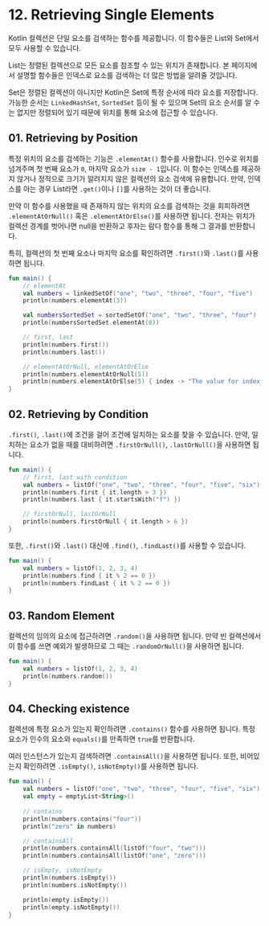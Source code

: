 # 12. Retrieving Single Elements

Kotlin 컬렉션은 단일 요소를 검색하는 함수를 제공합니다.
이 함수들은 List와 Set에서 모두 사용할 수 있습니다.

List는 정렬된 컬렉션으로 모든 요소를 참조할 수 있는 위치가 존재합니다.
본 페이지에서 설명할 함수들은 인덱스로 요소를 검색하는 더 많은 방법을 알려줄 것입니다.

Set은 정렬된 컬렉션이 아니지만 Kotlin은 Set에 특정 순서에 따라 요소를 저장합니다.
가능한 순서는 `LinkedHashSet`, `SortedSet` 등이 될 수 있으며 Set의 요소 순서를 알 수는 없지만 정렬되어 있기 때문에 위치를 통해 요소에 접근할 수 있습니다.

## 01. Retrieving by Position

특정 위치의 요소를 검색하는 기능은 `.elementAt()` 함수를 사용합니다.
인수로 위치를 넘겨주며 첫 번째 요소가 `0`, 마지막 요소가 `size - 1`입니다.
이 함수는 인덱스를 제공하지 않거나 정적으로 크기가 알려지지 않은 컬렉션의 요소 검색에 유용합니다.
만약, 인덱스를 아는 경우 List라면 `.get()`이나 `[]`를 사용하는 것이 더 좋습니다.

만약 이 함수를 사용했을 때 존재하지 않는 위치의 요소를 검색하는 것을 회피하려면 `.elementAtOrNull()` 혹은 `.elementAtOrElse()`를 사용하면 됩니다.
전자는 위치가 컬렉션 경계를 벗어나면 null을 반환하고 후자는 람다 함수를 통해 그 결과를 반환합니다.

특히, 컬렉션의 첫 번째 요소나 마지막 요소를 확인하려면 `.first()`와 `.last()`를 사용하면 됩니다.

```kotlin
fun main() {
    // elementAt
    val numbers = linkedSetOf("one", "two", "three", "four", "five")
    println(numbers.elementAt(3))

    val numbersSortedSet = sortedSetOf("one", "two", "three", "four")
    println(numbersSortedSet.elementAt(0))

    // first, last
    println(numbers.first())
    println(numbers.last())

    // elementAtOrNull, elementAtOrElse
    println(numbers.elementAtOrNull(5))
    println(numbers.elementAtOrElse(5) { index -> "The value for index $index is undefined"})
}
```

## 02. Retrieving by Condition

`.first()`, `.last()`에 조건을 걸어 조건에 일치하는 요소를 찾을 수 있습니다.
만약, 일치하는 요소가 없을 때를 대비하려면 `.firstOrNull()`, `.lastOrNull()`을 사용하면 됩니다.

```kotlin
fun main() {
    // first, last with condition
    val numbers = listOf("one", "two", "three", "four", "five", "six")
    println(numbers.first { it.length > 3 })
    println(numbers.last { it.startsWith("f") })

    // firstOrNull, lastOrNull
    println(numbers.firstOrNull { it.length > 6 })
}
```

또한, `.first()`와 `.last()` 대신에 `.find()`, `.findLast()`를 사용할 수 있습니다.

```kotlin
fun main() {
    val numbers = listOf(1, 2, 3, 4)
    println(numbers.find { it % 2 == 0 })
    println(numbers.findLast { it % 2 == 0 })
}
```

## 03. Random Element

컬렉션의 임의의 요소에 접근하려면 `.random()`을 사용하면 됩니다.
만약 빈 컬렉션에서 이 함수를 쓰면 예외가 발생하므로 그 때는 `.randomOrNull()`을 사용하면 됩니다.

```kotlin
fun main() {
    val numbers = listOf(1, 2, 3, 4)
    println(numbers.random())
}
```

## 04. Checking existence

컬렉션에 특정 요소가 있는지 확인하려면 `.contains()` 함수를 사용하면 됩니다.
특정 요소가 인수의 요소와 `equals()`를 만족하면 `true`를 반환합니다.

여러 인스턴스가 있는지 검색하려면 `.containsAll()`을 사용하면 됩니다.
또한, 비어있는지 확인하려면 `.isEmpty()`, `isNotEmpty()`를 사용하면 됩니다.

```kotlin
fun main() {
    val numbers = listOf("one", "two", "three", "four", "five", "six")
    val empty = emptyList<String>()
    
    // contains
    println(numbers.contains("four"))
    println("zero" in numbers)

    // containsAll
    println(numbers.containsAll(listOf("four", "two")))
    println(numbers.containsAll(listOf("one", "zero")))

    // isEmpty, isNotEmpty
    println(numbers.isEmpty())
    println(numbers.isNotEmpty())

    println(empty.isEmpty())
    println(empty.isNotEmpty())
}
```
